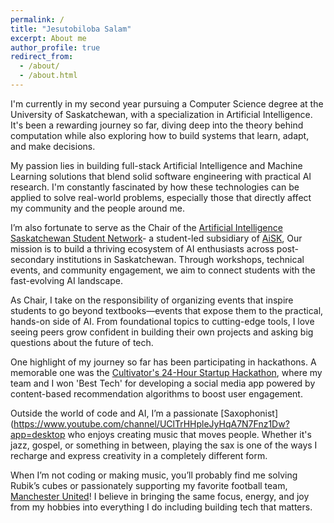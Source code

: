 ```yaml
---
permalink: /
title: "Jesutobiloba Salam"
excerpt: About me
author_profile: true
redirect_from: 
  - /about/
  - /about.html
---
```


I'm currently in my second year pursuing a Computer Science degree at the University of Saskatchewan, with a specialization in Artificial Intelligence. It's been a rewarding journey so far, diving deep into the theory behind computation while also exploring how to build systems that learn, adapt, and make decisions.

My passion lies in building full-stack Artificial Intelligence and Machine Learning solutions that blend solid software engineering with practical AI research. I'm constantly fascinated by how these technologies can be applied to solve real-world problems, especially those that directly affect my community and the people around me.

I’m also fortunate to serve as the Chair of the [Artificial Intelligence Saskatchewan Student Network](https://www.linkedin.com/feed/update/urn:li:activity:7296044913526247425/)- a student-led subsidiary of [AiSK](https://www.aisk.ca/), Our mission is to build a thriving ecosystem of AI enthusiasts across post-secondary institutions in Saskatchewan. Through workshops, technical events, and community engagement, we aim to connect students with the fast-evolving AI landscape.

As Chair, I take on the responsibility of organizing events that inspire students to go beyond textbooks—events that expose them to the practical, hands-on side of AI. From foundational topics to cutting-edge tools, I love seeing peers grow confident in building their own projects and asking big questions about the future of tech.

One highlight of my journey so far has been participating in hackathons. A memorable one was the [Cultivator's 24-Hour Startup Hackathon](https://www.linkedin.com/feed/update/urn:li:activity:7294478916356911104/), where my team and I won 'Best Tech' for developing a social media app powered by content-based recommendation algorithms to boost user engagement.

Outside the world of code and AI, I’m a passionate [Saxophonist](https://www.youtube.com/channel/UClTrHHpleJyHqA7N7Fnz1Dw?app=desktop who enjoys creating music that moves people. Whether it's jazz, gospel, or something in between, playing the sax is one of the ways I recharge and express creativity in a completely different form.

When I’m not coding or making music, you’ll probably find me solving Rubik’s cubes or passionately supporting my favorite football team, [Manchester United](https://www.manutd.com/en)! I believe in bringing the same focus, energy, and joy from my hobbies into everything I do including building tech that matters.
